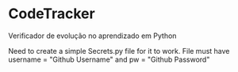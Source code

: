 # CodeTracker
Verificador de evolução no aprendizado em Python

Need to create a simple Secrets.py file for it to work. File must have username = "Github Username" and pw = "Github Password"
